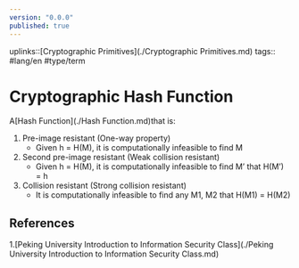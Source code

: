 ```yaml
---
version: "0.0.0"
published: true
---
```

uplinks::[Cryptographic Primitives](./Cryptographic Primitives.md)
tags:: #lang/en #type/term 
# Cryptographic Hash Function
A[Hash Function](./Hash Function.md)that is:
1. Pre-image resistant (One-way property)
	- Given h = H(M), it is computationally infeasible to find M
2. Second pre-image resistant (Weak collision resistant)
	- Given h = H(M), it is computationally infeasible to find M’ that H(M’) = h
3. Collision resistant (Strong collision resistant)
	- It is computationally infeasible to find any M1, M2 that H(M1) = H(M2)


## References
1.[Peking University Introduction to Information Security Class](./Peking University Introduction to Information Security Class.md)

